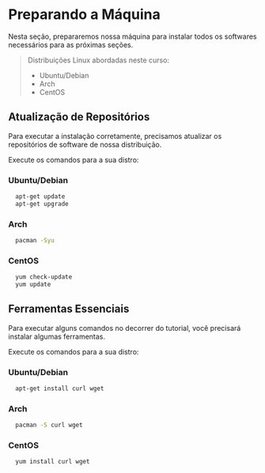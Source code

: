 # Preparando a Máquina
Nesta seção, prepararemos nossa máquina para instalar todos os softwares necessários para as próximas seções.
> Distribuições Linux abordadas neste curso:
> - Ubuntu/Debian
> - Arch
> - CentOS

## Atualização de Repositórios
Para executar a instalação corretamente, precisamos atualizar os repositórios de software de nossa distribuição.

Execute os comandos para a sua distro:

### Ubuntu/Debian
```sh
  apt-get update
  apt-get upgrade
```

### Arch
```sh
  pacman -Syu
```

### CentOS
```sh
  yum check-update
  yum update
```

## Ferramentas Essenciais
Para executar alguns comandos no decorrer do tutorial, você precisará instalar algumas ferramentas.

Execute os comandos para a sua distro:

### Ubuntu/Debian
```sh
  apt-get install curl wget
```

### Arch
```sh
  pacman -S curl wget
```

### CentOS
```sh
  yum install curl wget
```
